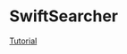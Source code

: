 #  SwiftSearcher

[Tutorial](https://betterprogramming.pub/index-your-app-content-with-core-spotlight-def31cbb7736)